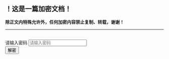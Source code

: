 
<script>
var content = '【此处填写加密内容】';
    var keySize = 256;
    var iterations = 1000;
    function decrypt (encryptedMsg, pass) {
        var salt = CryptoJS.enc.Hex.parse(encryptedMsg.substr(0, 32));
        var iv = CryptoJS.enc.Hex.parse(encryptedMsg.substr(32, 32));
        var encrypted = encryptedMsg.substring(64);
        var key = CryptoJS.PBKDF2(pass, salt, {
            keySize: keySize/32,
            iterations: iterations
        });
        var decrypted = CryptoJS.AES.decrypt(encrypted, key, {
            iv: iv,
            padding: CryptoJS.pad.Pkcs7,
            mode: CryptoJS.mode.CBC
        }).toString(CryptoJS.enc.Utf8);
        return decrypted;
    }
    function onbtnDecrypto(){
        var passphrase = document.getElementById('inputkey').value,
            encryptedMsg = content,
            encryptedHMAC = encryptedMsg.substring(0, 64),
            encryptedHTML = encryptedMsg.substring(64),
            decryptedHMAC = CryptoJS.HmacSHA256(encryptedHTML, CryptoJS.SHA256(passphrase).toString()).toString();
            console.log(decryptedHMAC);
            console.log(encryptedHMAC);
        if (decryptedHMAC !== encryptedHMAC) {
            alert('密码错误！');
            return;
        }
        var plainHTML = decrypt(encryptedHTML, passphrase);
    document.getElementById("output").innerHTML = plainHTML;
    document.getElementById("pwinput").style.display = "none";
    }
</script>
<script src="https://cdnjs.cloudflare.com/ajax/libs/crypto-js/3.1.9-1/crypto-js.min.js" integrity="sha384-lp4k1VRKPU9eBnPePjnJ9M2RF3i7PC30gXs70+elCVfgwLwx1tv5+ctxdtwxqZa7" crossorigin="anonymous"></script>

## ！这是一篇加密文档！

**除正文内特殊允许外，任何加密内容禁止复制、转载，谢谢！**

---

<br>
<div id="output"></div>
<div id="pwinput">
    <div class="form-group">
        <label for="inputkey">请输入密码</label>
        <input type="password" class="form-control" id="inputkey" placeholder="请输入密码">
    </div>
    <button class="btn btn-primary" onclick="onbtnDecrypto()">解密</button>
</div>

<!--代码块上色-->
<link rel="stylesheet" href="/assets/styles/default.min.css">
<script type="text/javascript" src="/assets/highlight.js"></script>
<script>hljs.highlightAll();</script>